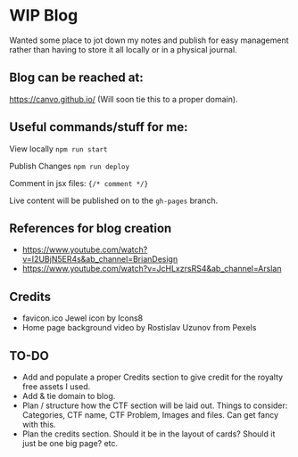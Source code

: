 # WIP Blog

Wanted some place to jot down my notes and publish for easy management rather than having to store it all locally or in a physical journal.

## Blog can be reached at:
https://canvo.github.io/ (Will soon tie this to a proper domain).

## Useful commands/stuff for me:

View locally
`npm run start`

Publish Changes
`npm run deploy`

Comment in jsx files:
`{/* comment */}`

Live content will be published on to the `gh-pages` branch.

## References for blog creation
- https://www.youtube.com/watch?v=I2UBjN5ER4s&ab_channel=BrianDesign
- https://www.youtube.com/watch?v=JcHLxzrsRS4&ab_channel=Arslan

## Credits
- favicon.ico Jewel icon by Icons8
- Home page background video by Rostislav Uzunov from Pexels

## TO-DO
- Add and populate a proper Credits section to give credit for the royalty free assets I used.
- Add & tie domain to blog.
- Plan / structure how the CTF section will be laid out. Things to consider: Categories, CTF name, CTF Problem, Images and files. Can get fancy with this.
- Plan the credits section. Should it be in the layout of cards? Should it just be one big page? etc.